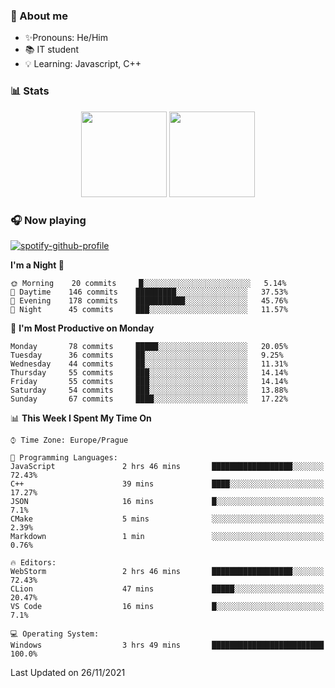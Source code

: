 ### 👋 About me

- ✨Pronouns: He/Him
- 📚 IT student
- 💡 Learning: Javascript, C++

### 📊 Stats
<p align="center">
  <img height="137px" src="https://github-readme-stats-ashy-seven.vercel.app/api?username=Nanoslav&count_private=true&theme=dark&show_icons=true" />
  <img height="137px" src="https://github-readme-stats-ashy-seven.vercel.app/api/top-langs?username=Nanoslav&count_private=true&layout=compact&theme=dark" />
</p>

### 🎧 Now playing
[![spotify-github-profile](https://spotify-github-profile.vercel.app/api/view?uid=g509347fts6blldcmm8uxhzib&cover_image=true&theme=novatorem)](https://spotify-github-profile.vercel.app/api/view?uid=g509347fts6blldcmm8uxhzib&redirect=true)

<!--START_SECTION:waka-->
**I'm a Night 🦉** 

```text
🌞 Morning    20 commits     █░░░░░░░░░░░░░░░░░░░░░░░░   5.14% 
🌆 Daytime    146 commits    █████████░░░░░░░░░░░░░░░░   37.53% 
🌃 Evening    178 commits    ███████████░░░░░░░░░░░░░░   45.76% 
🌙 Night      45 commits     ███░░░░░░░░░░░░░░░░░░░░░░   11.57%

```
📅 **I'm Most Productive on Monday** 

```text
Monday       78 commits     █████░░░░░░░░░░░░░░░░░░░░   20.05% 
Tuesday      36 commits     ██░░░░░░░░░░░░░░░░░░░░░░░   9.25% 
Wednesday    44 commits     ██░░░░░░░░░░░░░░░░░░░░░░░   11.31% 
Thursday     55 commits     ███░░░░░░░░░░░░░░░░░░░░░░   14.14% 
Friday       55 commits     ███░░░░░░░░░░░░░░░░░░░░░░   14.14% 
Saturday     54 commits     ███░░░░░░░░░░░░░░░░░░░░░░   13.88% 
Sunday       67 commits     ████░░░░░░░░░░░░░░░░░░░░░   17.22%

```


📊 **This Week I Spent My Time On** 

```text
⌚︎ Time Zone: Europe/Prague

💬 Programming Languages: 
JavaScript               2 hrs 46 mins       ██████████████████░░░░░░░   72.43% 
C++                      39 mins             ████░░░░░░░░░░░░░░░░░░░░░   17.27% 
JSON                     16 mins             █░░░░░░░░░░░░░░░░░░░░░░░░   7.1% 
CMake                    5 mins              ░░░░░░░░░░░░░░░░░░░░░░░░░   2.39% 
Markdown                 1 min               ░░░░░░░░░░░░░░░░░░░░░░░░░   0.76%

🔥 Editors: 
WebStorm                 2 hrs 46 mins       ██████████████████░░░░░░░   72.43% 
CLion                    47 mins             █████░░░░░░░░░░░░░░░░░░░░   20.47% 
VS Code                  16 mins             █░░░░░░░░░░░░░░░░░░░░░░░░   7.1%

💻 Operating System: 
Windows                  3 hrs 49 mins       █████████████████████████   100.0%

```


 Last Updated on 26/11/2021
<!--END_SECTION:waka-->

<!--
**Nanoslav/Nanoslav** is a ✨ _special_ ✨ repository because its `README.md` (this file) appears on your GitHub profile.

Here are some ideas to get you started:

- 🔭 I’m currently working on ...
- 🌱 I’m currently learning ...
- 👯 I’m looking to collaborate on ...
- 🤔 I’m looking for help with ...
- 💬 Ask me about ...
- 📫 How to reach me: ...
- 😄 Pronouns: ...
- ⚡ Fun fact: ...
-->
